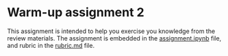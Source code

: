 # Warm-up assignment 2

This assignment is intended to help you exercise you knowledge from the review materials.  The assignment is embedded in the [assignment.ipynb](assignment.ipynb) file, and rubric in the [rubric.md](rubric.md) file.
